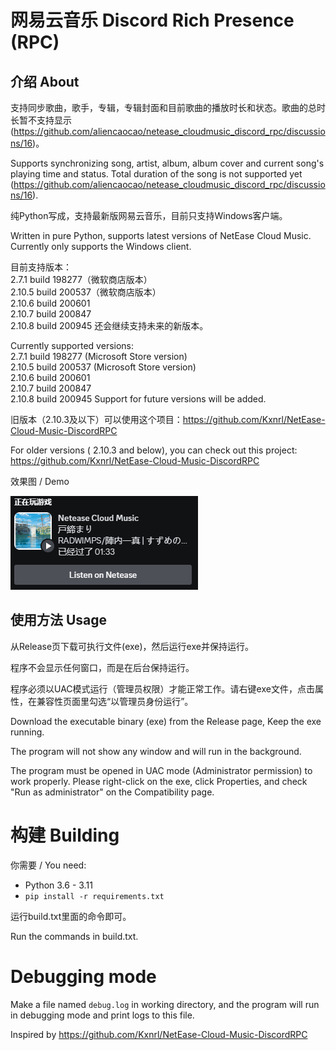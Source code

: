 # 网易云音乐 Discord Rich Presence (RPC)

## 介绍 About
支持同步歌曲，歌手，专辑，专辑封面和目前歌曲的播放时长和状态。歌曲的总时长暂不支持显示(https://github.com/aliencaocao/netease_cloudmusic_discord_rpc/discussions/16)。

Supports
synchronizing
song,
artist,
album,
album
cover
and
current
song's
playing
time
and
status.
Total
duration
of
the
song
is
not
supported
yet (https://github.com/aliencaocao/netease_cloudmusic_discord_rpc/discussions/16).

纯Python写成，支持最新版网易云音乐，目前只支持Windows客户端。

Written
in
pure
Python,
supports
latest
versions
of
NetEase
Cloud
Music.
Currently
only
supports
the
Windows
client.

目前支持版本：  
2.7.1
build
198277（微软商店版本）  
2.10.5
build
200537（微软商店版本）  
2.10.6
build
200601  
2.10.7
build
200847  
2.10.8
build
200945
还会继续支持未来的新版本。

Currently supported versions:  
2.7.1 build 198277 (Microsoft Store version)  
2.10.5 build 200537 (Microsoft Store version)  
2.10.6 build 200601  
2.10.7 build 200847  
2.10.8
build
200945
Support
for
future
versions
will
be
added.

旧版本（2.10.3及以下）可以使用这个项目：https://github.com/Kxnrl/NetEase-Cloud-Music-DiscordRPC

For
older
versions (
2.10.3
and
below),
you
can
check
out
this
project: https://github.com/Kxnrl/NetEase-Cloud-Music-DiscordRPC

效果图 /
Demo

![demo](demo.png)


## 使用方法 Usage
从Release页下载可执行文件(exe)，然后运行exe并保持运行。

程序不会显示任何窗口，而是在后台保持运行。

程序必须以UAC模式运行（管理员权限）才能正常工作。请右键exe文件，点击属性，在兼容性页面里勾选“以管理员身份运行”。

Download the executable binary (exe) from the Release page, Keep the exe running.

The program will not show any window and will run in the background.

The program must be opened in UAC mode (Administrator permission) to work properly. Please right-click on the exe, click Properties, and check "Run as administrator" on the Compatibility page.

# 构建 Building
你需要 / You need:
- Python 3.6 - 3.11
- `pip install -r requirements.txt`

运行build.txt里面的命令即可。

Run the commands in build.txt.

# Debugging mode
Make a file named `debug.log` in working directory, and the program will run in debugging mode and print logs to this file.

Inspired by https://github.com/Kxnrl/NetEase-Cloud-Music-DiscordRPC